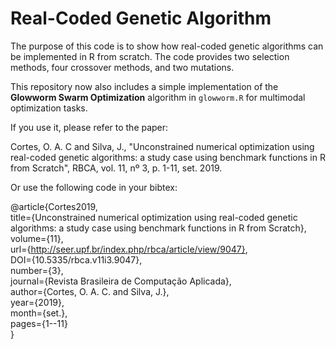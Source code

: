 # Real-Coded Genetic Algorithm

The purpose of this code is to show how real-coded genetic algorithms can be implemented in R from scratch. The code provides two selection methods, four crossover methods, and two mutations.

This repository now also includes a simple implementation of the **Glowworm Swarm Optimization** algorithm in `glowworm.R` for multimodal optimization tasks.

If you use it, please refer to the paper:

Cortes, O. A. C and Silva, J., "Unconstrained numerical optimization using real-coded genetic algorithms: a study case using benchmark functions in R from Scratch", RBCA, vol. 11, nº 3, p. 1-11, set. 2019.

Or use the following code in your bibtex:

@article{Cortes2019, <br />
  title={Unconstrained numerical optimization using real-coded genetic algorithms: a study case using benchmark functions in R from Scratch}, <br />
  volume={11}, <br />
  url={http://seer.upf.br/index.php/rbca/article/view/9047}, <br />
  DOI={10.5335/rbca.v11i3.9047}, <br />
  number={3}, <br />
  journal={Revista Brasileira de Computação Aplicada}, <br />
  author={Cortes, O. A. C. and Silva, J.}, <br />
  year={2019}, <br />
  month={set.}, <br />
  pages={1--11}<br />
}
